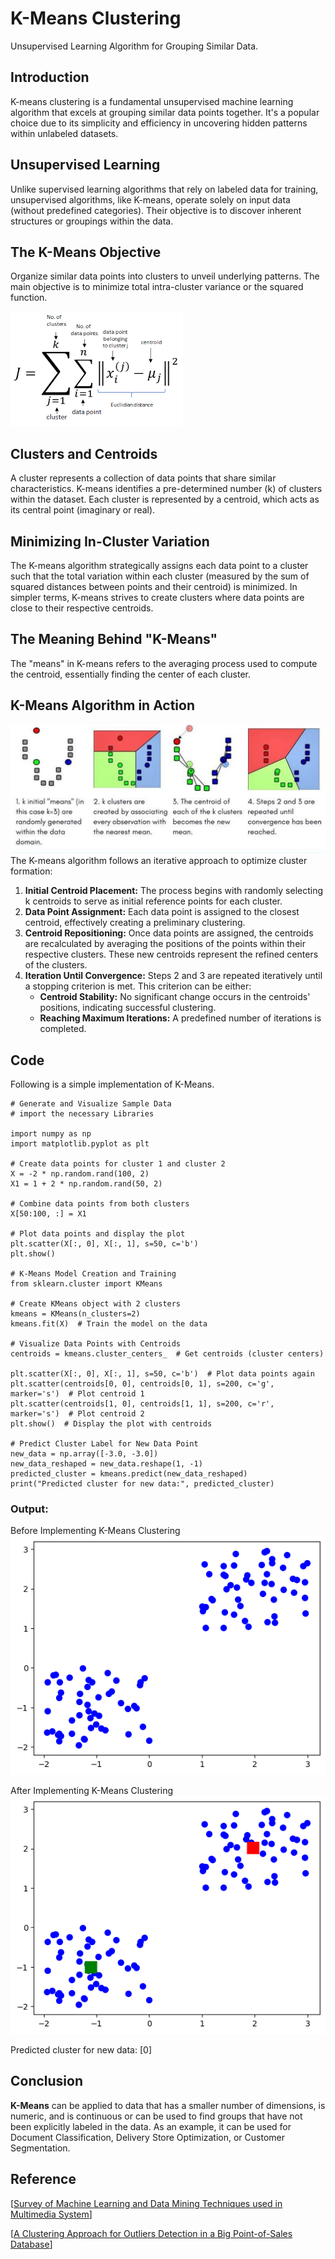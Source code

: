 # K-Means Clustering 
Unsupervised Learning Algorithm for Grouping Similar Data.
## Introduction
K-means clustering is a fundamental unsupervised machine learning algorithm that excels at grouping similar data points together. It's a popular choice due to its simplicity and efficiency in uncovering hidden patterns within unlabeled datasets.
## Unsupervised Learning
Unlike supervised learning algorithms that rely on labeled data for training, unsupervised algorithms, like K-means, operate solely on input data (without predefined categories). Their objective is to discover inherent structures or groupings within the data.
## The K-Means Objective
Organize similar data points into clusters to unveil underlying patterns. The main objective is to minimize total intra-cluster variance or the squared function.

![image](assets/knm.png)
## Clusters and Centroids
A cluster represents a collection of data points that share similar characteristics. K-means identifies a pre-determined number (k) of clusters within the dataset. Each cluster is represented by a centroid, which acts as its central point (imaginary or real).
## Minimizing In-Cluster Variation
The K-means algorithm strategically assigns each data point to a cluster such that the total variation within each cluster (measured by the sum of squared distances between points and their centroid) is minimized. In simpler terms, K-means strives to create clusters where data points are close to their respective centroids.
## The Meaning Behind "K-Means"
The "means" in K-means refers to the averaging process used to compute the centroid, essentially finding the center of each cluster.
## K-Means Algorithm in Action
![image](assets/km_.png)
The K-means algorithm follows an iterative approach to optimize cluster formation:

1.  **Initial Centroid Placement:** The process begins with randomly selecting k centroids to serve as initial reference points for each cluster.
2.  **Data Point Assignment:** Each data point is assigned to the closest centroid, effectively creating a preliminary clustering.
3.  **Centroid Repositioning:** Once data points are assigned, the centroids are recalculated by averaging the positions of the points within their respective clusters. These new centroids represent the refined centers of the clusters.
4.  **Iteration Until Convergence:** Steps 2 and 3 are repeated iteratively until a stopping criterion is met. This criterion can be either:
    -   **Centroid Stability:** No significant change occurs in the centroids' positions, indicating successful clustering.
    -   **Reaching Maximum Iterations:** A predefined number of iterations is completed.
 ##  Code
 Following is a simple implementation of K-Means.
 
	
	# Generate and Visualize Sample Data
	# import the necessary Libraries 
	
	import numpy as np
	import matplotlib.pyplot as plt

    # Create data points for cluster 1 and cluster 2
	X = -2 * np.random.rand(100, 2) 
	X1 = 1 + 2 * np.random.rand(50, 2)
	
	# Combine data points from both clusters  
	X[50:100, :] = X1
	  
    # Plot data points and display the plot
	plt.scatter(X[:, 0], X[:, 1], s=50, c='b')  
	plt.show()  

	# K-Means Model Creation and Training 
	from sklearn.cluster import KMeans
    
    # Create KMeans object with 2 clusters
	kmeans = KMeans(n_clusters=2)  
	kmeans.fit(X)  # Train the model on the data

	# Visualize Data Points with Centroids 
	centroids = kmeans.cluster_centers_  # Get centroids (cluster centers)

	plt.scatter(X[:, 0], X[:, 1], s=50, c='b')  # Plot data points again
	plt.scatter(centroids[0, 0], centroids[0, 1], s=200, c='g', marker='s')  # Plot centroid 1
	plt.scatter(centroids[1, 0], centroids[1, 1], s=200, c='r', marker='s')  # Plot centroid 2
	plt.show()  # Display the plot with centroids

	# Predict Cluster Label for New Data Point 
	new_data = np.array([-3.0, -3.0])
	new_data_reshaped = new_data.reshape(1, -1)
	predicted_cluster = kmeans.predict(new_data_reshaped)
	print("Predicted cluster for new data:", predicted_cluster)

 ### Output: 
 Before Implementing K-Means Clustering
![Before Implementing K-Means Clustering](assets/km_2.png)
                    
 After Implementing K-Means Clustering
 ![After Implementing K-Means Clustering](assets/km_3.png)
 
 Predicted cluster for new data: [0]
## Conclusion
**K-Means** can be applied to data that has a smaller number of dimensions, is numeric, and is continuous or can be used to find groups that have not been explicitly labeled in the data. As an example, it can be used for Document Classification, Delivery Store Optimization, or Customer Segmentation.
## Reference 
[[Survey of Machine Learning and Data Mining Techniques used in Multimedia System](https://www.researchgate.net/publication/333457161_Survey_of_Machine_Learning_and_Data_Mining_Techniques_used_in_Multimedia_System?_tp=eyJjb250ZXh0Ijp7ImZpcnN0UGFnZSI6Il9kaXJlY3QiLCJwYWdlIjoiX2RpcmVjdCJ9fQ)]

[[A Clustering Approach for Outliers Detection in a Big Point-of-Sales Database](https://www.researchgate.net/publication/339267868_A_Clustering_Approach_for_Outliers_Detection_in_a_Big_Point-of-Sales_Database?_tp=eyJjb250ZXh0Ijp7ImZpcnN0UGFnZSI6Il9kaXJlY3QiLCJwYWdlIjoiX2RpcmVjdCJ9fQ)]




 

	

